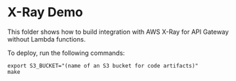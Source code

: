 X-Ray Demo
==========

This folder shows how to build integration with AWS X-Ray for API Gateway without Lambda functions.

To deploy, run the following commands:

```
export S3_BUCKET="(name of an S3 bucket for code artifacts)"
make
```
